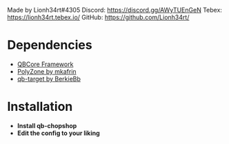 Made by Lionh34rt#4305
Discord: https://discord.gg/AWyTUEnGeN
Tebex: https://lionh34rt.tebex.io/
GitHub: https://github.com/Lionh34rt/

# Dependencies
* [QBCore Framework](https://github.com/qbcore-framework)
* [PolyZone by mkafrin](https://github.com/mkafrin/PolyZone)
* [qb-target by BerkieBb](https://github.com/BerkieBb/qb-target)

# Installation
* **Install qb-chopshop**
* **Edit the config to your liking**
